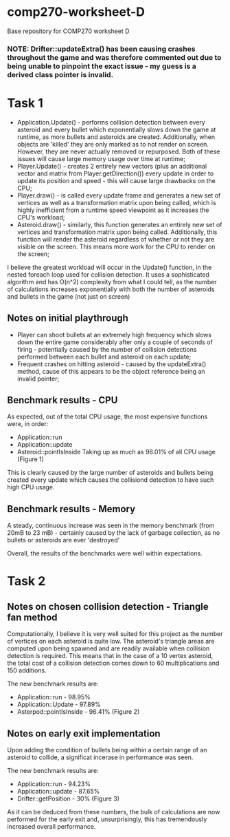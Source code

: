 # comp270-worksheet-D
Base repository for COMP270 worksheet D

### NOTE: Drifter::updateExtra() has been causing crashes throughout the game and was therefore commented out due to being unable to pinpoint the exact issue - my guess is a derived class pointer is invalid.

# Task 1

* Application.Update() - performs collision detection between every asteroid and every bullet which exponentially slows down the game at runtime, as more bullets and asteroids are created. Additionally, when objects are 'killed' they are only marked as to not render on screen. However, they are never actually removed or repurposed. Both of these issues will cause large memory usage over time at runtime;
* Player.Update() - creates 2 entirely new vectors (plus an additional vector and matrix from Player.getDirection()) every update in order to update its position and speed - this will cause large drawbacks on the CPU;
* Player.draw() - is called every update frame and generates a new set of vertices as well as a transformation matrix upon being called, which is highly inefficient from a runtime speed viewpoint as it increases the CPU's workload;
* Asteroid.draw() - similarly, this function generates an entirely new set of vertices and transformation matrix upon being called. Additionally, this function will render the asteroid regardless of whether or not they are visible on the screen. This means more work for the CPU to render on the screen;

I believe the greatest workload will occur in the Update() function, in the nested foreach loop used for collision detection. It uses a sophisticated algorithm and has O(n^2) complexity from what I could tell, as the number of calculations increases exponentially with both the number of asteroids and bullets in the game (not just on screen)

## Notes on initial playthrough

* Player can shoot bullets at an extremely high frequency which slows down the entire game considerably after only a couple of seconds of firing - potentially caused by the number of collision detections performed between each bullet and asteroid on each update;
* Frequent crashes on hitting asteroid - caused by the updateExtra() method, cause of this appears to be the object reference being an invalid pointer;

## Benchmark results - CPU

As expected, out of the total CPU usage, the most expensive functions were, in order:
* Application::run
* Application::update
* Asteroid::pointIsInside
Taking up as much as 98.01% of all CPU usage (Figure 1)

This is clearly caused by the large number of asteroids and bullets being created every update which causes the collisiond detection to have such high CPU usage.

## Benchmark results - Memory

A steady, continuous increase was seen in the memory benchmark (from 20mB to 23 mB) - certainly caused by the lack of garbage collection, as no bullets or asteroids are ever 'destroyed'

Overall, the results of the benchmarks were well within expectations.

# Task 2

## Notes on chosen collision detection - Triangle fan method

Computationally, I believe it is very well suited for this project as the number of vertices on each asteroid is quite low. The asteroid's triangle areas are computed upon being spawned and are readily available when collision detection is required. This means that in the case of a 10 vertex asteroid, the total cost of a collision detection comes down to 60 multiplications and 150 additions.

The new benchmark results are:
* Application::run - 98.95%
* Application::Update - 97.89%
* Asterpod::pointIsInside - 96.41%
(Figure 2)

## Notes on early exit implementation

Upon adding the condition of bullets being within a certain range of an asteroid to collide, a significat incerase in performance was seen.

The new benchmark results are:
* Application::run - 94.23%
* Application::update - 87.65%
* Drifter::getPosition - 30%
(Figure 3)

As it can be deduced from these numbers, the bulk of calculations are now performed for the early exit and, unsurprisingly, this has tremendously increased overall performance.